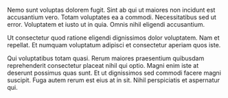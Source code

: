 Nemo sunt voluptas dolorem fugit. Sint ab qui ut maiores non incidunt est accusantium vero. Totam voluptates ea a commodi. Necessitatibus sed ut error. Voluptatem et iusto ut in quia. Omnis nihil eligendi accusantium.
 Ut consectetur quod ratione eligendi dignissimos dolor voluptatem. Nam et repellat. Et numquam voluptatum adipisci et consectetur aperiam quos iste.
 Qui voluptatibus totam quasi. Rerum maiores praesentium quibusdam reprehenderit consectetur placeat nihil qui optio. Magni enim iste at deserunt possimus quas sunt. Et ut dignissimos sed commodi facere magni suscipit. Fuga autem rerum est eius at in sit. Nihil perspiciatis et aspernatur qui.